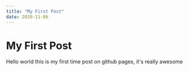 ```yaml
---
title: "My First Post"
date: 2020-11-06
---
```

# My First Post

Hello world this is my first time post on github pages, it's really awesome
